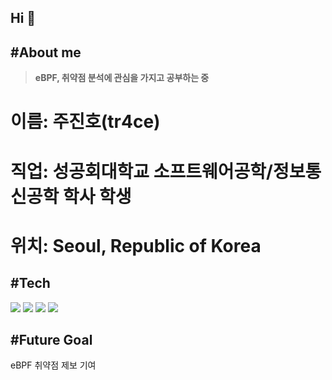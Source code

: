 ## Hi 👋
#About me
---
> **eBPF, 취약점 분석에 관심을 가지고 공부하는 중**

# 이름: 주진호(tr4ce)
# 직업: 성공회대학교 소프트웨어공학/정보통신공학 학사 학생
# 위치: Seoul, Republic of Korea

#Tech
---
<img src="https://img.shields.io/badge/C-1A1A1A?logo=c&logoColor=white"/> <img src="https://img.shields.io/badge/eBPF-FCC624?logo=linux&logoColor=white"/> <img src="https://img.shields.io/badge/1Day_Analysis-1A1A1A?style=for-the-badge&logo=hackaday&logoColor=white"> <img src="https://img.shields.io/badge/LinuxKernel-FCC624?logo=linux&logoColor=white"/>

#Future Goal
---
eBPF 취약점 제보 기여
